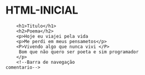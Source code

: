 # HTML-INICIAL
<!DOCTYPE html>
<html>
    <head>
        <title>Minha primeira página</title> 
        <meta charset="utf-8">
    </head>

   <body>

        <h1>Titulo</h1>
        <h2>Poema</h2>
        <p>Hoje eu viajei pela vida 
        <p>Me perdi em meus pensametos</p>   
        <P>Vivendo algo que nunca vivi </P> 
         Bom que não quero ser poeta e sim programador
        </p>
        <!--Barra de navegação
    comentario-->
   </body>

</html>
